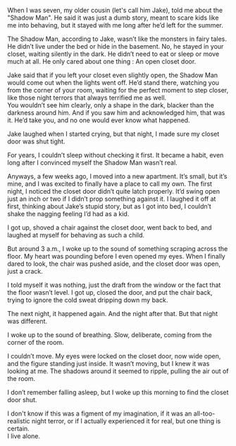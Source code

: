 When I was seven, my older cousin (let's call him Jake), told me about the "Shadow Man". He said it was just a dumb story, meant to scare kids like me into behaving, but it stayed with me long after he’d left for the summer.

The Shadow Man, according to Jake, wasn’t like the monsters in fairy tales. He didn’t live under the bed or hide in the basement. No, he stayed in your closet, waiting silently in the dark. He didn’t need to eat or sleep or move much at all. He only cared about one thing : An open closet door.

Jake said that if you left your closet even slightly open, the Shadow Man would come out when the lights went off. He’d stand there, watching you from the corner of your room, waiting for the perfect moment to step closer, like those night terrors that always terrified me as well.   
You wouldn’t see him clearly, only a shape in the dark, blacker than the darkness around him. And if you saw him and acknowledged him, that was it. He’d take you, and no one would ever know what happened.

Jake laughed when I started crying, but that night, I made sure my closet door was shut tight. 

For years, I couldn’t sleep without checking it first. It became a habit, even long after I convinced myself the Shadow Man wasn’t real.

Anyways, a few weeks ago, I moved into a new apartment. It’s small, but it’s mine, and I was excited to finally have a place to call my own. The first night, I noticed the closet door didn’t quite latch properly. It’d swing open just an inch or two if I didn’t prop something against it. I laughed it off at first, thinking about Jake’s stupid story, but as I got into bed, I couldn’t shake the nagging feeling I’d had as a kid.

I got up, shoved a chair against the closet door, went back to bed, and laughed at myself for behaving as such a child.

But around 3 a.m., I woke up to the sound of something scraping across the floor. My heart was pounding before I even opened my eyes. When I finally dared to look, the chair was pushed aside, and the closet door was open, just a crack.

I told myself it was nothing, just the draft from the window or the fact that the floor wasn’t level. I got up, closed the door, and put the chair back, trying to ignore the cold sweat dripping down my back.

The next night, it happened again. And the night after that. But that night was different.

I woke up to the sound of breathing. Slow, deliberate, coming from the corner of the room.

I couldn’t move. My eyes were locked on the closet door, now wide open, and the figure standing just inside. It wasn’t moving, but I knew it was looking at me. The shadows around it seemed to ripple, pulling the air out of the room.

I don’t remember falling asleep, but I woke up this morning to find the closet door shut.

I don't know if this was a figment of my imagination, if it was an all-too-realistic night terror, or if I actually experienced it for real, but one thing is certain.   
I live alone.
